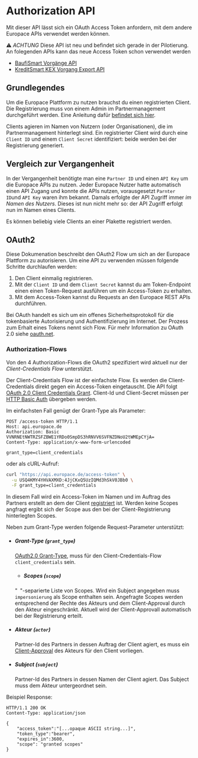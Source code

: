 # Authorization API
Mit dieser API lässt sich ein OAuth Access Token anfordern, mit dem andere Europace APIs verwendet werden können.

⚠️ *ACHTUNG* Diese API ist neu und befindet sich gerade in der Pilotierung. An folegenden APIs kann das neue Access Token schon verwendet werden
* [BaufiSmart Vorgänge API](https://github.com/europace/baufismart-vorgaenge-api)
* [KreditSmart KEX Vorgang Export API](https://github.com/europace/kex-vorgang-export-api)


## Grundlegendes
Um die Europace Plattform zu nutzen brauchst du einen registrierten Client. Die Registrierung muss von einem Admin im Partnermanagement durchgeführt werden. Eine Anleitung dafür [befindet sich hier](https://europace2.zendesk.com/hc/de/articles/360012514780).

Clients agieren im Namen von Nutzern (oder Organisationen), die im Partnermanagement hinterlegt sind. Ein registrierter Client wird durch eine `Client ID` und einem `Client Secret` identifiziert: beide werden bei der Registrierung generiert.

## Vergleich zur Vergangenheit
In der Vergangenheit benötigte man eine `Partner ID` und einen `API Key` um die Europace APIs zu nutzen. Jeder Europace Nutzer hatte automatisch einen API Zugang und konnte die APIs nutzen, vorausgesetzt `Parnter ID`und `API Key` waren ihm bekannt. Damals erfolgte der API Zugriff immer *im Namen des Nutzers*. Dieses ist nun nicht mehr so: der API Zugriff erfolgt nun im Namen eines Clients. 

Es können beliebig viele Clients an einer Plakette registriert werden.


## OAuth2
Diese Dokumenation beschreibt den OAuth2 Flow um sich an der Europace Plattform zu autorisieren. Um eine API zu verwenden müssen folgende Schritte durchlaufen werden:
1. Den Client einmalig registrieren.
2. Mit der `Client ID` und dem `Client Secret` kannst du am Token-Endpoint einen einen Token-Request ausführen um ein Access-Token zu erhalten.
3. Mit dem Access-Token kannst du Requests an den Europace REST APIs durchführen.


Bei OAuth handelt es sich um ein offenes Sicherheitsprotokoll für die tokenbasierte Autorisierung und Authentifizierung im Internet. Der Prozess zum Erhalt eines Tokens nennt sich Flow. Für mehr Information zu OAuth 2.0 siehe [oauth.net](https://oauth.net).


### Authorization-Flows
Von den 4 Authorization-Flows die OAuth2 spezifiziert wird aktuell nur der *Client-Credentials Flow* unterstützt.

Der Client-Credentials Flow ist der einfachste Flow. Es werden die Client-Credentials direkt gegen ein
Access-Token eingetauscht. Die API folgt [OAuth 2.0 Client Credentials Grant][RFC6749#4.4]. Client-Id und Client-Secret müssen per [HTTP Basic Auth]
übergeben werden.


Im einfachsten Fall genügt der Grant-Type als Parameter:

```http
POST /access-token HTTP/1.1
Host: api.europace.de
Authorization: Basic VVNRNEtNWTRZSFZBWE1YRDo0SmpDS3hRNVV6SVFNZDNoU2tWMEpCYjA=
Content-Type: application/x-www-form-urlencoded

grant_type=client_credentials
```

oder als cURL-Aufruf:

```bash
curl "https://api.europace.de/access-token" \
  -u USQ4KMY4YHVAXMXD:4JjCKxQ5UzIQMd3hSkV0JBb0 \
  -F grant_type=client_credentials
```

In diesem Fall wird ein Access-Token im Namen und im Auftrag des Partners erstellt an dem der Client
[registriert](Client-Registrierung.md#client-registrierung) ist. Werden keine Scopes angfragt ergibt sich der
Scope aus den bei der Client-Registrierung hinterlegten Scopes.

Neben zum Grant-Type werden folgende Request-Parameter unterstützt:

- ##### Grant-Type (`grant_type`)
  [OAuth2.0 Grant-Type][RFC6749#4], muss für den Client-Credentials-Flow `client_credentials` sein.

  - ##### Scopes (`scope`)
  "` `"-separierte Liste von Scopes. Wird ein Subject angegeben muss `impersonierung` als Scope enthalten sein.
  Angefragte Scopes werden entsprechend der Rechte des Akteurs und dem
  Client-Approval durch den Akteur eingeschränkt. Aktuell wird der Client-Approvall automatisch bei der Registrierung erteilt.
- ##### Akteur (`actor`)
  Partner-Id des Partners in dessen Auftrag der Client agiert, es muss ein
  [Client-Approval](Client-Approval.md#client-approval) des Akteurs für den Client vorliegen.
- ##### Subject (`subject`)
  Partner-Id des Partners in dessen Namen der Client agiert. Das Subject muss dem Akteur untergeordnet sein.

Beispiel Response:

```http
HTTP/1.1 200 OK
Content-Type: application/json

{
    "access_token":"[...opaque ASCII string...]",
    "token_type":"bearer",
    "expires_in":3600,
    "scope": "granted scopes"
}
```


[JWT]: https://tools.ietf.org/html/rfc7519
[ASCII]: http://www.ecma-international.org/publications/files/ECMA-ST/Ecma-006.pdf
[UTF-8]: https://tools.ietf.org/html/rfc3629
[URI]: https://tools.ietf.org/html/rfc3986
[Unix-Timestamp]: https://pubs.opengroup.org/onlinepubs/9699919799/basedefs/V1_chap04.html#tag_04_16
[RFC6749#4]: https://tools.ietf.org/html/rfc6749#section-4
[RFC6749#4.4]: https://tools.ietf.org/html/rfc6749#section-4.4
[HTTP Basic Auth]: https://tools.ietf.org/html/rfc7617#section-2
